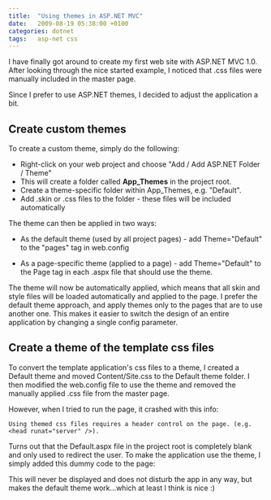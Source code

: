 ```yaml
---
title:  "Using themes in ASP.NET MVC"
date:   2009-08-19 05:38:00 +0100
categories: dotnet
tags: 	asp-net css
---
```



I have finally got around to create my first web site with ASP.NET MVC 1.0. After
looking through the nice started example, I noticed that .css files were manually
included in the master page. 

Since I prefer to use ASP.NET themes, I decided to adjust the application a bit.


## Create custom themes

To create a custom theme, simply do the following:

* Right-click on your web project and choose "Add / Add ASP.NET Folder / Theme"
* This will create a folder called **App_Themes** in the project root.
* Create a theme-specific folder within App_Themes, e.g. "Default".
* Add .skin or .css files to the folder - these files will be included automatically

The theme can then be applied in two ways:

* As the default theme (used by all project pages) - add Theme="Default" to the
"pages" tag in web.config

* As a page-specific theme (applied to a page) - add Theme="Default" to the Page
tag in each .aspx file that should use the theme.

The theme will now be automatically applied, which means that all skin and style
files will be loaded automatically and applied to the page. I prefer the default
theme approach, and apply themes only to the pages that are to use another one.
This makes it easier to switch the design of an entire application by changing a
single config parameter.


## Create a theme of the template css files

To convert the template application's css files to a theme, I created a Default
theme and moved Content/Site.css to the Default theme folder. I then modified the
web.config file to use the theme and removed the manually applied .css file from
the master page.

However, when I tried to run the page, it crashed with this info:

`Using themed css files requires a header control on the page. (e.g. <head runat="server" />).`

Turns out that the Default.aspx file in the project root is completely blank and
only used to redirect the user. To make the application use the theme, I simply
added this dummy code to the page:

<html>
 <head runat="server"></head>
</html>

This will never be displayed and does not disturb the app in any way, but makes
the default theme work...which at least I think is nice :)
